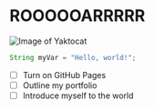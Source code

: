 # ROOOOOARRRRR
![Image of Yaktocat](https://octodex.github.com/images/yaktocat.png) 

``` java
String myVar = "Hello, world!";
```

- [ ] Turn on GitHub Pages
- [ ] Outline my portfolio
- [ ] Introduce myself to the world
